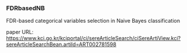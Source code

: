 ### FDRbasedNB
FDR-based categorical variables selection in Naive Bayes classification

paper URL: https://www.kci.go.kr/kciportal/ci/sereArticleSearch/ciSereArtiView.kci?sereArticleSearchBean.artiId=ART002781598
